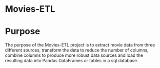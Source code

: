 # Movies-ETL
 
# Purpose

The purpose of the Movies-ETL project is to extract movie data from three different sources, transform the data to reduce the number of columns, combine columns to produce more robust data sources and load the resulting data into Pandas DataFrames or tables in a sql database.
